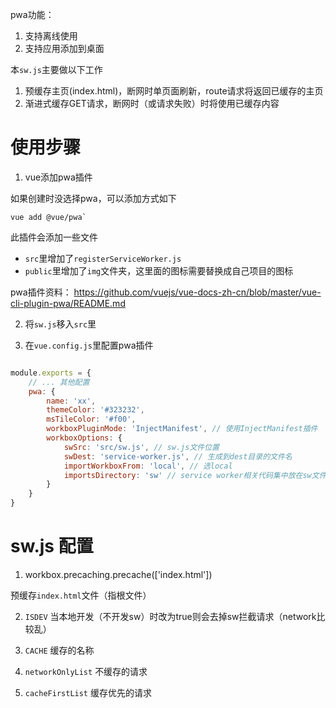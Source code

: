 pwa功能：

1. 支持离线使用
2. 支持应用添加到桌面

本`sw.js`主要做以下工作

1. 预缓存主页(index.html)，断网时单页面刷新，route请求将返回已缓存的主页
2. 渐进式缓存GET请求，断网时（或请求失败）时将使用已缓存内容

# 使用步骤

1. vue添加pwa插件

如果创建时没选择pwa，可以添加方式如下

```
vue add @vue/pwa`
```

此插件会添加一些文件

- `src`里增加了`registerServiceWorker.js`
- `public`里增加了`img`文件夹，这里面的图标需要替换成自己项目的图标

pwa插件资料： https://github.com/vuejs/vue-docs-zh-cn/blob/master/vue-cli-plugin-pwa/README.md

2. 将`sw.js`移入`src`里

3. 在`vue.config.js`里配置pwa插件

```js

module.exports = {
	// ... 其他配置
	pwa: {
	    name: 'xx',
	    themeColor: '#323232',
	    msTileColor: '#f00',
	    workboxPluginMode: 'InjectManifest', // 使用InjectManifest插件
	    workboxOptions: {
	     	swSrc: 'src/sw.js', // sw.js文件位置
	     	swDest: 'service-worker.js', // 生成到dest目录的文件名
	     	importWorkboxFrom: 'local', // 选local
	     	importsDirectory: 'sw' // service worker相关代码集中放在sw文件夹里
	    }
  	}
}
```

# sw.js 配置

1. workbox.precaching.precache(['index.html'])

预缓存`index.html`文件（指根文件）

2. `ISDEV` 当本地开发（不开发sw）时改为true则会去掉sw拦截请求（network比较乱）

3. `CACHE` 缓存的名称

4. `networkOnlyList` 不缓存的请求

5. `cacheFirstList` 缓存优先的请求